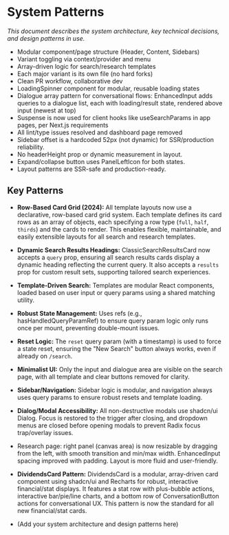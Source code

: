 # System Patterns

_This document describes the system architecture, key technical decisions, and design patterns in use._

- Modular component/page structure (Header, Content, Sidebars)
- Variant toggling via context/provider and menu
- Array-driven logic for search/research templates
- Each major variant is its own file (no hard forks)
- Clean PR workflow, collaborative dev
- LoadingSpinner component for modular, reusable loading states
- Dialogue array pattern for conversational flows: EnhancedInput adds queries to a dialogue list, each with loading/result state, rendered above input (newest at top)
- Suspense is now used for client hooks like useSearchParams in app pages, per Next.js requirements
- All lint/type issues resolved and dashboard page removed
- Sidebar offset is a hardcoded 52px (not dynamic) for SSR/production reliability.
- No headerHeight prop or dynamic measurement in layout.
- Expand/collapse button uses PanelLeftIcon for both states.
- Layout patterns are SSR-safe and production-ready.

## Key Patterns
- **Row-Based Card Grid (2024):** All template layouts now use a declarative, row-based card grid system. Each template defines its card rows as an array of objects, each specifying a row type (`full`, `half`, `thirds`) and the cards to render. This enables flexible, maintainable, and easily extensible layouts for all search and research templates.
- **Dynamic Search Results Headings:** ClassicSearchResultsCard now accepts a `query` prop, ensuring all search results cards display a dynamic heading reflecting the current query. It also accepts a `results` prop for custom result sets, supporting tailored search experiences.
- **Template-Driven Search:** Templates are modular React components, loaded based on user input or query params using a shared matching utility.
- **Robust State Management:** Uses refs (e.g., hasHandledQueryParamRef) to ensure query param logic only runs once per mount, preventing double-mount issues.
- **Reset Logic:** The `reset` query param (with a timestamp) is used to force a state reset, ensuring the "New Search" button always works, even if already on `/search`.
- **Minimalist UI:** Only the input and dialogue area are visible on the search page, with all template and clear buttons removed for clarity.
- **Sidebar/Navigation:** Sidebar logic is modular, and navigation always uses query params to ensure robust resets and template loading.
- **Dialog/Modal Accessibility:** All non-destructive modals use shadcn/ui Dialog. Focus is restored to the trigger after closing, and dropdown menus are closed before opening modals to prevent Radix focus trap/overlay issues.

- Research page: right panel (canvas area) is now resizable by dragging from the left, with smooth transition and min/max width. EnhancedInput spacing improved with padding. Layout is more fluid and user-friendly.
- **DividendsCard Pattern:** DividendsCard is a modular, array-driven card component using shadcn/ui and Recharts for robust, interactive financial/stat displays. It features a stat row with plus-bubble actions, interactive bar/pie/line charts, and a bottom row of ConversationButton actions for conversational UX. This pattern is now the standard for all new financial/stat cards.
- (Add your system architecture and design patterns here) 
